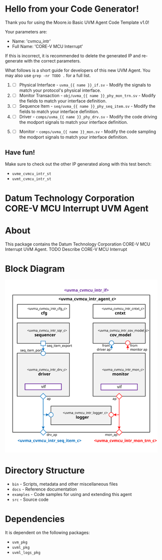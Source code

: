 # Hello from your Code Generator!
Thank you for using the Moore.io Basic UVM Agent Code Template v1.0!

Your parameters are:
* Name: 'cvmcu_intr'
* Full Name: 'CORE-V MCU Interrupt'

If this is incorrect, it is recommended to delete the generated IP and re-generate with the correct parameters.

What follows is a short guide for developers of this new UVM Agent. You may also use `grep -nr TODO .` for a full list.


 1. - [ ] Physical Interface - `uvma_{{ name }}_if.sv` - Modify the signals to match your protocol's physical interface.
 1. - [ ] Monitor Transaction - `obj/uvma_{{ name }}_phy_mon_trn.sv` - Modify the fields to match your interface definition.
 1. - [ ] Sequence Item - `seq/uvma_{{ name }}_phy_seq_item.sv` - Modify the fields to match your interface definition.
 1. - [ ] Driver - `comps/uvma_{{ name }}_phy_drv.sv` - Modify the code driving the modport signals to match your interface definition.
 1. - [ ] Monitor - `comps/uvma_{{ name }}_mon.sv` - Modify the code sampling the modport signals to match your interface definition.


## Have fun!
Make sure to check out the other IP generated along with this test bench:
* `uvme_cvmcu_intr_st`
* `uvmt_cvmcu_intr_st`




# Datum Technology Corporation CORE-V MCU Interrupt UVM Agent


# About
This package contains the Datum Technology Corporation CORE-V MCU Interrupt UVM Agent.
TODO Describe CORE-V MCU Interrupt


# Block Diagram
![alt text](./docs/agent_block_diagram.svg "CORE-V MCU Interrupt UVM Agent Block Diagram")

# Directory Structure
* `bin` - Scripts, metadata and other miscellaneous files
* `docs` - Reference documentation
* `examples` - Code samples for using and extending this agent
* `src` - Source code


# Dependencies
It is dependent on the following packages:

* `uvm_pkg`
* `uvml_pkg`
* `uvml_logs_pkg`
